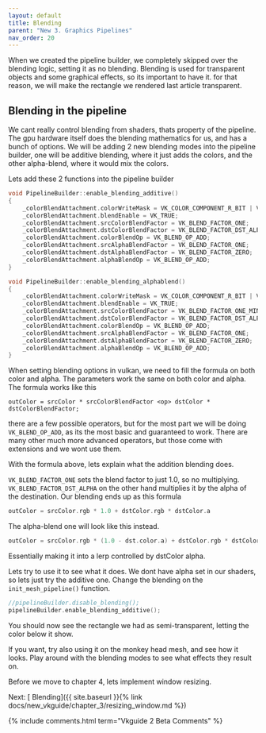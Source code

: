 ```yaml
---
layout: default
title: Blending
parent: "New 3. Graphics Pipelines"
nav_order: 20
---
```


When we created the pipeline builder, we completely skipped over the blending logic, setting it as no blending. Blending is used for transparent objects and some graphical effects, so its important to have it. for that reason, we will make the rectangle we rendered last article transparent.

## Blending in the pipeline
We cant really control blending from shaders, thats property of the pipeline. The gpu hardware itself does the blending mathematics for us, and has a bunch of options. We will be adding 2 new blending modes into the pipeline builder, one will be additive blending, where it just adds the colors, and the other alpha-blend, where it would mix the colors.

Lets add these 2 functions into the pipeline builder

<!-- codegen from tag alphablend on file E:\ProgrammingProjects\vulkan-guide-2\shared/vk_pipelines.cpp --> 
```cpp
void PipelineBuilder::enable_blending_additive()
{
    _colorBlendAttachment.colorWriteMask = VK_COLOR_COMPONENT_R_BIT | VK_COLOR_COMPONENT_G_BIT | VK_COLOR_COMPONENT_B_BIT | VK_COLOR_COMPONENT_A_BIT;
    _colorBlendAttachment.blendEnable = VK_TRUE;
	_colorBlendAttachment.srcColorBlendFactor = VK_BLEND_FACTOR_ONE;
	_colorBlendAttachment.dstColorBlendFactor = VK_BLEND_FACTOR_DST_ALPHA;
	_colorBlendAttachment.colorBlendOp = VK_BLEND_OP_ADD;
	_colorBlendAttachment.srcAlphaBlendFactor = VK_BLEND_FACTOR_ONE;
	_colorBlendAttachment.dstAlphaBlendFactor = VK_BLEND_FACTOR_ZERO;
	_colorBlendAttachment.alphaBlendOp = VK_BLEND_OP_ADD;
}

void PipelineBuilder::enable_blending_alphablend()
{
	_colorBlendAttachment.colorWriteMask = VK_COLOR_COMPONENT_R_BIT | VK_COLOR_COMPONENT_G_BIT | VK_COLOR_COMPONENT_B_BIT | VK_COLOR_COMPONENT_A_BIT;
	_colorBlendAttachment.blendEnable = VK_TRUE;
	_colorBlendAttachment.srcColorBlendFactor = VK_BLEND_FACTOR_ONE_MINUS_DST_ALPHA;
	_colorBlendAttachment.dstColorBlendFactor = VK_BLEND_FACTOR_DST_ALPHA;
	_colorBlendAttachment.colorBlendOp = VK_BLEND_OP_ADD;
	_colorBlendAttachment.srcAlphaBlendFactor = VK_BLEND_FACTOR_ONE;
	_colorBlendAttachment.dstAlphaBlendFactor = VK_BLEND_FACTOR_ZERO;
	_colorBlendAttachment.alphaBlendOp = VK_BLEND_OP_ADD;
}
```


When setting blending options in vulkan, we need to fill the formula on both color and alpha. The parameters work the same on both color and alpha. The formula works like this

```
outColor = srcColor * srcColorBlendFactor <op> dstColor * dstColorBlendFactor;
```
there are a few possible operators, but for the most part we will be doing `VK_BLEND_OP_ADD`, as its the most basic and guaranteed to work. There are many other much more advanced operators, but those come with extensions and we wont use them.

With the formula above, lets explain what the addition blending does.

`VK_BLEND_FACTOR_ONE` sets the blend factor to just 1.0, so no multiplying. `VK_BLEND_FACTOR_DST_ALPHA` on the other hand multiplies it by the alpha of the destination. Our blending ends up as this formula
```c
outColor = srcColor.rgb * 1.0 + dstColor.rgb * dstColor.a
```

The alpha-blend one will look like this instead.

```c
outColor = srcColor.rgb * (1.0 - dst.color.a) + dstColor.rgb * dstColor.a
```
Essentially making it into a lerp controlled by dstColor alpha.

Lets try to use it to see what it does. We dont have alpha set in our shaders, so lets just try the additive one. Change the blending on the `init_mesh_pipeline()` function.

```cpp
//pipelineBuilder.disable_blending();
pipelineBuilder.enable_blending_additive();
```

You should now see the rectangle we had as semi-transparent, letting the color below it show.

If you want, try also using it on the monkey head mesh, and see how it looks. Play around with the blending modes to see what effects they result on.

Before we move to chapter 4, lets implement window resizing.

Next: [ Blending]({{ site.baseurl }}{% link docs/new_vkguide/chapter_3/resizing_window.md %})  

{% include comments.html term="Vkguide 2 Beta Comments" %}
